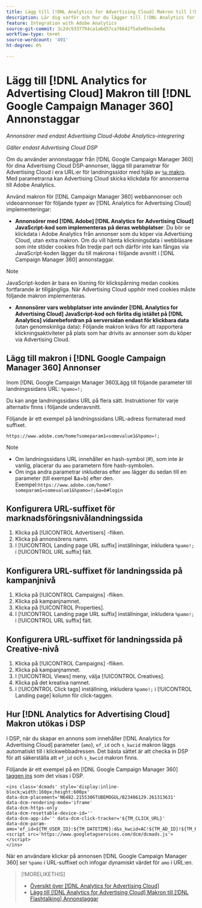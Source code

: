 ```yaml
---
title: Lägg till [!DNL Analytics for Advertising Cloud] Makron till [!DNL Google Campaign Manager 360] Annonstaggar
description: Lär dig varför och hur du lägger till [!DNL Analytics for Advertising Cloud] makron till [!DNL Google Campaign Manager 360] annonstaggar
feature: Integration with Adobe Analytics
source-git-commit: 3c2dc9337794ca1a6d57ca76642f5a5e05ecbe9a
workflow-type: tm+mt
source-wordcount: '491'
ht-degree: 0%

---
```


# Lägg till [!DNL Analytics for Advertising Cloud] Makron till [!DNL Google Campaign Manager 360] Annonstaggar

*Annonsörer med endast Advertising Cloud-Adobe Analytics-integrering*

*Gäller endast Advertising Cloud DSP*

Om du använder annonstaggar från [!DNL Google Campaign Manager 360] för dina Advertising Cloud DSP-annonser, lägga till parametrar för Advertising Cloud i era URL:er för landningssidor med hjälp av [`%p` makro](https://support.google.com/campaignmanager/table/6096962). Med parametrarna kan Advertising Cloud skicka klickdata för annonserna till Adobe Analytics.

Använd makron för [!DNL Campaign Manager 360] webbannonser och videoannonser för följande typer av [!DNL Analytics for Advertising Cloud] implementeringar:

* **Annonsörer med [!DNL Adobe] [!DNL Analytics for Advertising Cloud] JavaScript-kod som implementeras på deras webbplatser**: Du bör se klickdata i Adobe Analytics från annonser som du köper via Advertising Cloud, utan extra makron. Om du vill hämta klickningsdata i webbläsare som inte stöder cookies från tredje part och därför inte kan fångas via JavaScript-koden lägger du till makrona i följande avsnitt i [!DNL Campaign Manager 360] annonstaggar.

>[!NOTE]
>
>JavaScript-koden är bara en lösning för klickspårning medan cookies fortfarande är tillgängliga. När Advertising Cloud upphör med cookies måste följande makron implementeras.

* **Annonsörer vars webbplatser inte använder [!DNL Analytics for Advertising Cloud] JavaScript-kod och förlita dig istället på [!DNL Analytics] vidarebefordran på serversidan endast för klickbara data** (utan genomskinliga data): Följande makron krävs för att rapportera klickningsaktiviteter på plats som har drivits av annonser som du köper via Advertising Cloud.

## Lägg till makron i [!DNL Google Campaign Manager 360] Annonser

Inom [!DNL Google Campaign Manager 360]Lägg till följande parameter till landningssidans URL: `%pamo=!;`

Du kan ange landningssidans URL på flera sätt. Instruktioner för varje alternativ finns i följande underavsnitt.

Följande är ett exempel på landningssidans URL-adress formaterad med suffixet.

```
https://www.adobe.com/home?someparam1=somevalue1&%pamo=!;
```

>[!NOTE]
>
>
>* Om landningssidans URL innehåller en hash-symbol (#), som inte är vanlig, placerar du `amo` parametern före hash-symbolen.
>* Om inga andra parametrar inkluderas efter `amo` lägger du sedan till en parameter (till exempel &amp;a=b) efter den. Exempel:`https://www.adobe.com/home?someparam1=somevalue1&%pamo=!;&a=b#login`


## Konfigurera URL-suffixet för marknadsföringsnivålandningssida

1. Klicka på [!UICONTROL Advertisers] -fliken.
1. Klicka på annonsörens namn.
1. I [!UICONTROL Landing page URL suffix] inställningar, inkludera `%pamo!;` i [!UICONTROL URL suffix] fält.

## Konfigurera URL-suffixet för landningssida på kampanjnivå

1. Klicka på [!UICONTROL Campaigns] -fliken.
1. Klicka på kampanjnamnet.
1. Klicka på [!UICONTROL Properties].
1. I [!UICONTROL Landing page URL suffix] inställningar, inkludera `%pamo!;` i [!UICONTROL URL suffix] fält.

## Konfigurera URL-suffixet för landningssida på Creative-nivå

1. Klicka på [!UICONTROL Campaigns] -fliken.
1. Klicka på kampanjnamnet.
1. I [!UICONTROL Views] meny, välja [!UICONTROL Creatives].
1. Klicka på det kreativa namnet.
1. I [!UICONTROL Click tags] inställning, inkludera `%pamo!;` i [!UICONTROL Landing page] kolumn för click-taggen.

## Hur [!DNL Analytics for Advertising Cloud] Makron utökas i DSP

I DSP, när du skapar en annons som innehåller [!DNL Analytics for Advertising Cloud] parameter (`amo`), `ef_id` och `s_kwcid` makron läggs automatiskt till i klickwebbadressen. Det bästa sättet är att checka in DSP för att säkerställa att `ef_id` och `s_kwcid` makron finns.

Följande är ett exempel på en [!DNL Google Campaign Manager 360] [taggen ins](https://support.google.com/campaignmanager/answer/6080468) som det visas i DSP.

```
<ins class='dcmads' style='display:inline-block;width:160px;height:600px'
data-dcm-placement='N6482.2155306TUBEMOGUL/B23486129.261313631'
data-dcm-rendering-mode='iframe'
data-dcm-https-only
data-dcm-resettable-device-id=''
data-dcm-app-id='' data-dcm-click-tracker='${TM_CLICK_URL}'
data-dcm-param-amo='ef_id=${TM_USER_ID}:${TM_DATETIME}:d&s_kwcid=AC!${TM_AD_ID}!${TM_PLACEMENT_ID}'>
<script src='https://www.googletagservices.com/dcm/dcmads.js'></script>
</ins>
```

När en användare klickar på annonsen [!DNL Google Campaign Manager 360] ser `%pamo` i URL-suffixet och infogar dynamiskt värdet för `amo` i URL:en.


>[!MORELIKETHIS]
>
>* [Översikt över [!DNL Analytics for Advertising Cloud]](overview.md)
>* [Lägg till [!DNL Analytics for Advertising Cloud] Makron till [!DNL Flashtalking] Annonstaggar](macros-flashtalking.md)

